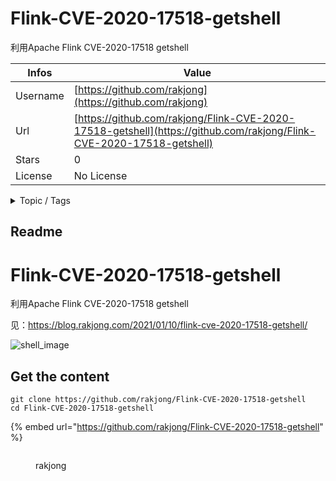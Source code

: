 # Flink-CVE-2020-17518-getshell

利用Apache Flink CVE-2020-17518 getshell

| Infos    | Value                                                              |
| -------- | -------------------------------------------------------------------|
| Username | [https://github.com/rakjong](https://github.com/rakjong) |
| Url      | [https://github.com/rakjong/Flink-CVE-2020-17518-getshell](https://github.com/rakjong/Flink-CVE-2020-17518-getshell)                                               |
| Stars    | 0                                                          |
| License  | No License                                                        |

<details>

<summary>Topic / Tags</summary>



</details>

## Readme

# Flink-CVE-2020-17518-getshell
利用Apache Flink CVE-2020-17518 getshell

见：https://blog.rakjong.com/2021/01/10/flink-cve-2020-17518-getshell/

![shell_image](https://blog-1259438478.cos.ap-nanjing.myqcloud.com/post-picture1/post-h-1.png)



## Get the content

```
git clone https://github.com/rakjong/Flink-CVE-2020-17518-getshell
cd Flink-CVE-2020-17518-getshell
```

{% embed url="https://github.com/rakjong/Flink-CVE-2020-17518-getshell" %}

<figure><img src="https://avatars.githubusercontent.com/u/38517715?v=4" alt=""><figcaption><p>rakjong</p></figcaption></figure>
